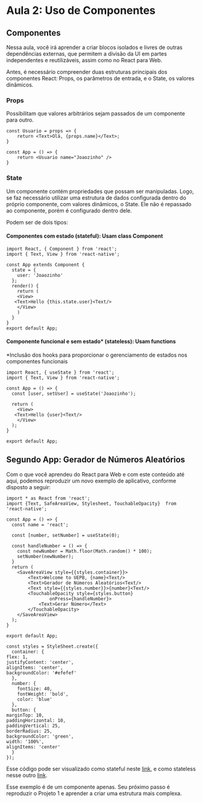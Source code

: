 # Aula 2: Uso de Componentes 

## Componentes

Nessa aula, você irá aprender a criar blocos isolados e livres de outras dependências externas, que permitem a divisão da UI em partes independentes e reutilizáveis, assim como no React para Web.

Antes, é necessário compreender duas estruturas principais dos componentes React: Props, os parâmetros de entrada, e o State, os valores dinâmicos.

### Props

Possibilitam que valores arbitrários sejam passados de um componente para outro.

```
const Usuario = props => { 
	return <Text>Olá, {props.name}</Text>;
}

const App = () => { 
	return <Usuario name="Joaozinho" />
}
```

### State

Um componente contém propriedades que possam ser manipuladas. Logo, se faz necessário utilizar uma estrutura de dados configurada dentro do próprio componente, com valores dinâmicos, o State. Ele não é repassado ao componente, porém é configurado dentro dele.

Podem ser de dois tipos:

#### Componentes com estado (stateful): Usam class Component

```
import React, { Component } from 'react';
import { Text, View } from 'react-native';

const App extends Component {
  state = {
	user: 'Joaozinho'
  };
  render() {
  	return (
    <View>
   <Text>Hello {this.state.user}<Text/>
    </View>
  	)
  }
}
export default App;
```

#### Componente funcional e sem estado* (stateless): Usam functions

*Inclusão dos hooks para proporcionar o gerenciamento de estados nos componentes funcionais

```
import React, { useState } from 'react';
import { Text, View } from 'react-native';

const App = () => {
  const [user, setUser] = useState('Joaozinho');

  return (
    <View>
   <Text>Hello {user}<Text/>
    </View>
  );
}

export default App;
```

## Segundo App: Gerador de Números Aleatórios

Com o que você aprendeu do React para Web e com este conteúdo até aqui, podemos reproduzir um novo exemplo de aplicativo, conforme disposto a seguir:

```
import * as React from 'react';
import {Text, SafeAreaView, Stylesheet, TouchableOpacity}  from 'react-native';

const App = () => {
  const name = 'react';
  
  const [number, setNumber] = useState(0);

  const handleNumber = () => {
    const newNumber = Math.floor(Math.random() * 100);
    setNumber(newNumber);
  }
  return (
    <SaveAreaView style={{styles.container}}>
        <Text>Welcome to UEPB, {name}<Text/>
        <Text>Gerador de Números Aleatórios<Text/>
        <Text style={{styles.number}}>{number}<Text/>
        <TouchableOpacity style={styles.button} 
                onPress={handleNumber}>
 	        <Text>Gerar Número</Text>
        </TouchableOpacity>
    </SaveAreaView>
  );
}

export default App;

const styles = StyleSheet.create({
  container: {
flex: 1,
justifyContent: 'center',
alignItems: 'center',
backgroundColor: '#efefef'
  },
  number: {
    fontSize: 40,
    fontWeight: 'bold',
    color: 'blue'
  },
  button: {
marginTop: 10,
paddingHorizontal: 10,
paddingVertical: 25,
borderRadius: 25,
backgroundColor: 'green',
width: '100%',
alignItems: 'center'
  }
});

```

Esse código pode ser visualizado como stateful neste [link](https://snack.expo.dev/@ramon_uepb/randomic-numbers-2), e como stateless nesse outro [link](https://snack.expo.dev/@ramon_uepb/randomic-numbers).

Esse exemplo é de um componente apenas. Seu próximo passo é reproduzir o Projeto 1 e aprender a criar uma estrutura mais complexa.